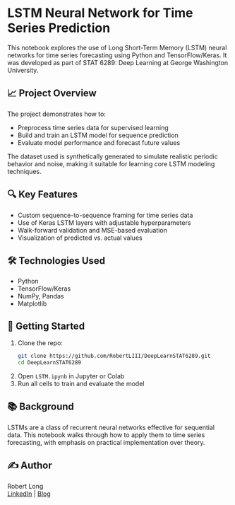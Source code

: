 # LSTM Neural Network for Time Series Prediction

This notebook explores the use of Long Short-Term Memory (LSTM) neural networks for time series forecasting using Python and TensorFlow/Keras. It was developed as part of STAT 6289: Deep Learning at George Washington University.

## 📈 Project Overview

The project demonstrates how to:

- Preprocess time series data for supervised learning
- Build and train an LSTM model for sequence prediction
- Evaluate model performance and forecast future values

The dataset used is synthetically generated to simulate realistic periodic behavior and noise, making it suitable for learning core LSTM modeling techniques.

## 🔍 Key Features

- Custom sequence-to-sequence framing for time series data
- Use of Keras LSTM layers with adjustable hyperparameters
- Walk-forward validation and MSE-based evaluation
- Visualization of predicted vs. actual values

## 🛠 Technologies Used

- Python
- TensorFlow/Keras
- NumPy, Pandas
- Matplotlib

## 🚀 Getting Started

1. Clone the repo:
   ```bash
   git clone https://github.com/RobertLIII/DeepLearnSTAT6289.git
   cd DeepLearnSTAT6289
   ```
2. Open `LSTM.ipynb` in Jupyter or Colab
3. Run all cells to train and evaluate the model

## 📚 Background

LSTMs are a class of recurrent neural networks effective for sequential data. This notebook walks through how to apply them to time series forecasting, with emphasis on practical implementation over theory.

## ✍️ Author

Robert Long  
[LinkedIn](https://www.linkedin.com/in/robertlongdata) | [Blog](https://intelligenciaexmachina.com)
